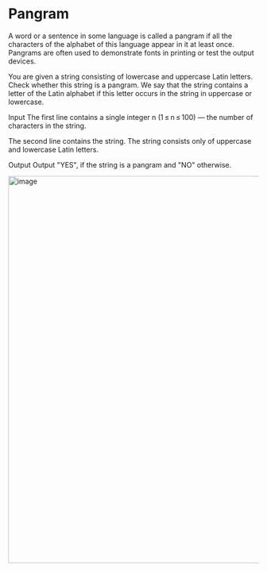 # Pangram #
A word or a sentence in some language is called a pangram if all the characters of the alphabet of this language appear in it at least once. Pangrams are often used to demonstrate fonts in printing or test the output devices.

You are given a string consisting of lowercase and uppercase Latin letters. Check whether this string is a pangram. We say that the string contains a letter of the Latin alphabet if this letter occurs in the string in uppercase or lowercase.

Input
The first line contains a single integer n (1 ≤ n ≤ 100) — the number of characters in the string.

The second line contains the string. The string consists only of uppercase and lowercase Latin letters.

Output
Output "YES", if the string is a pangram and "NO" otherwise.

<img width="780" alt="image" src="https://github.com/user-attachments/assets/80daa509-e6e4-4e10-9f76-d412050f4ed9">
